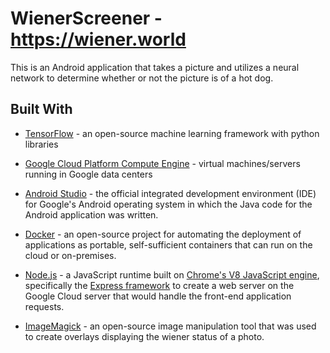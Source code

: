 # WienerScreener - https://wiener.world
This is an Android application that takes a picture and utilizes a neural network to determine whether or not the picture is of a hot dog.

## Built With
* [TensorFlow](https://www.tensorflow.org/) - an open-source machine learning framework with python libraries

* [Google Cloud Platform Compute Engine](https://cloud.google.com/) - virtual machines/servers running in Google data centers

* [Android Studio](https://developer.android.com/studio/index.html) - the official integrated development environment (IDE) for Google's Android operating system in which the Java code for the Android application was written.

* [Docker](https://www.docker.com/) - an open-source project for automating the deployment of applications as portable, self-sufficient containers that can run on the cloud or on-premises.

* [Node.js](https://nodejs.org/en/) - a JavaScript runtime built on [Chrome's V8 JavaScript engine](https://developers.google.com/v8/), specifically the [Express framework](https://expressjs.com/) to create a web server on the Google Cloud server that would handle the front-end application requests.

* [ImageMagick](https://www.imagemagick.org/script/index.php) - an open-source image manipulation tool that was used to create overlays displaying the wiener status of a photo.
